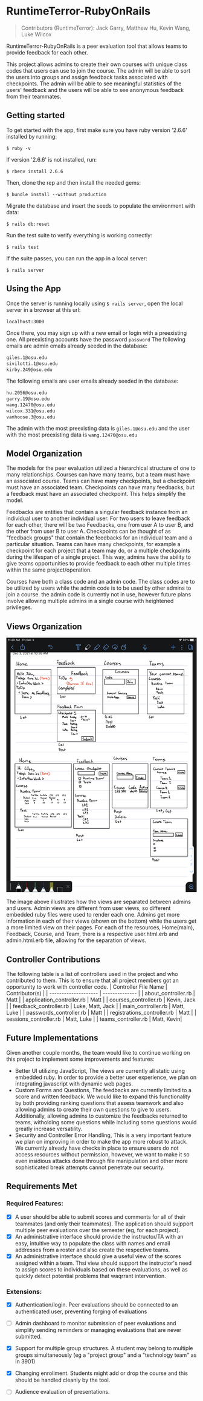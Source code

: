 # RuntimeTerror-RubyOnRails
> Contributors (RuntimeTerror): Jack Garry, Matthew Hu, Kevin Wang, Luke Wilcox

RuntimeTerror-RubyOnRails is a peer evaluation tool that allows teams to provide feedback for each other.

This project allows admins to create their own courses with unique class codes that users can use to join the course. The admin will be able to sort the users into groups and assign feedback tasks associated with checkpoints. The admin will be able to see meaningful statistics of the users' feedback and the users will be able to see anonymous feedback from their teammates.

## Getting started 
To get started with the app, first make sure you have ruby version '2.6.6' installed by running:
```
$ ruby -v
```
If version '2.6.6' is not installed, run:
```
$ rbenv install 2.6.6
```

Then, clone the rep and then install the needed gems:
```
$ bundle install --without production
```

Migrate the database and insert the seeds to populate the environment with data:
```
$ rails db:reset
```

Run the test suite to verify everything is working correctly:
```
$ rails test
```

If the suite passes, you can run the app in a local server:
```
$ rails server
```

## Using the App
Once the server is running locally using `$ rails server`, open the local server in a browser at this url:
```
localhost:3000
```

Once there, you may sign up with a new email or login with a preexisting one. All preexisting accounts have the password `password`
The following emails are admin emails already seeded in the database:
```
giles.1@osu.edu
sivilotti.1@osu.edu
kirby.249@osu.edu
```

The following emails are user emails already seeded in the database:
```
hu.2056@osu.edu
garry.19@osu.edu
wang.12470@osu.edu
wilcox.331@osu.edu
vanhoose.3@osu.edu
```

The admin with the most preexisting data is `giles.1@osu.edu` and the user with the most preexisting data is `wang.12470@osu.edu`

## Model Organization
The models for the peer evaluation utilized a hierarchical structure of one to many relationships. Courses can have many teams, but a team must have an associated course. Teams can have many checkpoints, but a checkpoint must have an associated team. Checkpoints can have many feedbacks, but a feedback must have an associated checkpoint. This helps simplify the model. 

Feedbacks are entities that contain a singular feedback instance from an individual user to another individual user. For two users to leave feedback for each other, there will be two Feedbacks, one from user A to user B, and the other from user B to user A. Checkpoints can be thought of as "feedback groups" that contain the feedbacks for an individual team and a particular situation. Teams can have many checkpoints, for example a checkpoint for each project that a team may do, or a multiple checkpoints during the lifespan of a single project. This way, admins have the ability to give teams opportunities to provide feedback to each other multiple times within the same project/operation. 

Courses have both a class code and an admin code. The class codes are to be utilized by users while the admin code is to be used by other admins to join a course. the admin code is currently not in use, however future plans involve allowing multiple admins in a single course with heightened privileges.

## Views Organization
![User Admin View Separation](https://github.com/cse3901-2021au-giles/RuntimeTerror-RubyOnRails/blob/main/viewSeparation_user-admin.png?raw=true)

The image above illustrates how the views are separated between admins and users. Admin views are different from user views, so different embedded ruby files were used to render each one. Admins get more information in each of their views (shown on the bottom) while the users get a more limited view on their pages. For each of the resources, Home(main), Feedback, Course, and Team, there is a respective user.html.erb and admin.html.erb file, allowing for the separation of views.

## Controller Contributions
The following table is a list of controllers used in the project and who contributed to them. This is to ensure that all project members got an opportunity to work with controller code.
| Controller File Name | Contributor(s) |
| -------------------- | -------------- |
| about_controller.rb | Matt |
| application_controller.rb | Matt |
| courses_controller.rb | Kevin, Jack |
| feedback_controller.rb | Luke, Matt, Jack |
| main_controller.rb | Matt, Luke |
| passwords_controller.rb | Matt |
| registrations_controller.rb | Matt |
| sessions_controller.rb | Matt, Luke |
| teams_controller.rb | Matt, Kevin|

## Future Implementations
Given another couple months, the team would like to continue working on this project to implement some improvements and features:
- Better UI utilizing JavaScript,
  The views are currently all static using embedded ruby. In order to provide a better user experience, we plan on integrating javascript with dynamic web pages.
- Custom Forms and Questions,
  The feedbacks are currently limited to a score and written feedback. We would like to expand this functionality by both providing ranking questions that assess teamwork and also allowing admins to create their own questions to give to users. Additionally, allowing admins to customize the feedbacks returned to teams, witholding some questions while including some questions would greatly increase versatility.
- Security and Controller Error Handling,
  This is a very important feature we plan on improving in order to make the app more robust to attack. We currently already have checks in place to ensure users do not access resources without permission, however, we want to make it so even insidious attacks done through file manipulation and other more sophisticated break attempts cannot penetrate our security.

## Requirements Met
### Required Features:
- [x] A user should be able to submit scores and comments for all of their teammates (and only their teammates). The application should sujpport multiple peer evaluations over the semester (eg, for each project).
- [x] An administrative interface should provide the instructor/TA with an easy, intuitive way to populate the class with names and email addresses from a roster and also create the respective teams.
- [x] An administrative interface should give a useful view of the scores assigned within a team. Thsi view should support the instructor's need to assign scores to individuals based on these evaluations, as well as quickly detect potential problems that waqrrant intervention.

### Extensions:
- [x] Authentication/login. Peer evaluations should be connected to an authenticated user, preventing forging of evaluations
- [ ] Admin dashboard to monitor submission of peer evaluations and simplify sending reminders or managing evaluations that are never submitted.
- [x] Support for multiple group structures. A student may belong to multiple groups simultaneously (eg a "project group" and a "technology team" as in 3901)
- [x] Changing enrollment. Students might add or drop the course and this should be handled cleanly by the tool.
- [ ] Audience evaluation of presentations.




